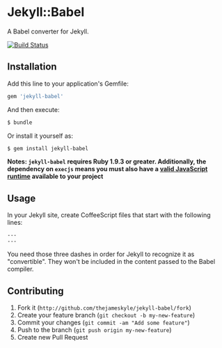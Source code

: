 # Jekyll::Babel

A Babel converter for Jekyll.

[![Build Status](https://travis-ci.org/thejameskyle/jekyll-babel.svg?branch=master)](https://travis-ci.org/thejameskyle/jekyll-babel)

## Installation

Add this line to your application's Gemfile:

```ruby
gem 'jekyll-babel'
```

And then execute:

```bash
$ bundle
```

Or install it yourself as:

```bash
$ gem install jekyll-babel
```

**Notes: `jekyll-babel` requires Ruby 1.9.3 or greater. Additionally, the dependency on `execjs` means you must also have a [valid JavaScript runtime](https://github.com/sstephenson/execjs#execjs) available to your project**

## Usage

In your Jekyll site, create CoffeeScript files that start with the following
lines:

```
---
---
```

You need those three dashes in order for Jekyll to recognize it as
"convertible". They won't be included in the content passed to the Babel
compiler.

## Contributing

1. Fork it (`http://github.com/thejameskyle/jekyll-babel/fork`)
2. Create your feature branch (`git checkout -b my-new-feature`)
3. Commit your changes (`git commit -am "Add some feature"`)
4. Push to the branch (`git push origin my-new-feature`)
5. Create new Pull Request
